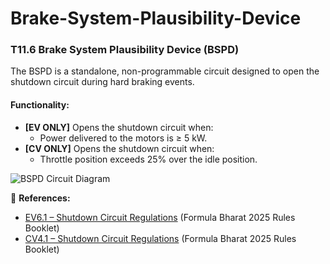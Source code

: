 # Brake-System-Plausibility-Device

### T11.6 Brake System Plausibility Device (BSPD)

The BSPD is a standalone, non-programmable circuit designed to open the shutdown circuit during hard braking events. 

#### Functionality:
- **[EV ONLY]** Opens the shutdown circuit when:
  - Power delivered to the motors is ≥ 5 kW.
- **[CV ONLY]** Opens the shutdown circuit when:
  - Throttle position exceeds 25% over the idle position.

![BSPD Circuit Diagram](images/BSPD_Formula_Manipal_Task_img.png)

🔧 **References:**  
- [EV6.1 – Shutdown Circuit Regulations](#) (Formula Bharat 2025 Rules Booklet)  
- [CV4.1 – Shutdown Circuit Regulations](#) (Formula Bharat 2025 Rules Booklet)  

